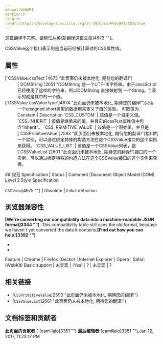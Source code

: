 ```yaml
---
manual:WebAPI
version:0
lang:zh
rawUrl:https://developer.mozilla.org/zh-CN/docs/Web/API/CSSValue
---
```




这篇翻译不完整。请帮忙从英语[翻译这篇文章]4672 "")。




CSSValue这个接口表示的是当前已经被计算过的CSS属性值。





## 属性<a name="属性"></a>
<dl><dt>[`CSSValue.cssText`]4673 "此页面仍未被本地化, 期待您的翻译!")</dt><dd>[`DOMString`]2651 "DOMString 是一个UTF-16字符串。由于JavaScript已经使用了这样的字符串，所以DOMString 直接映射到 一个String。")表示的就是其中的一个值。</dd><dt>[`CSSValue.cssValueType`]4674 "此页面仍未被本地化, 期待您的翻译!")只读</dt><dd>一个unsigned short类型的数据用来定义了值的类型。 可取值为：Constant | Description 
`CSS_CUSTOM` | 该值是一个自定义值。 
`CSS_INHERIT` | 该值是继承来的值，并且它的cssText属性值中包含“inherit”。 
`CSS_PRIMITIVE_VALUE` | 该值是一个原始值，并且是[`CSSPrimitiveValue`]2593 "此页面仍未被本地化, 期待您的翻译!")接口的一个实例，可以通过绑定特殊的构造方法在这个CSSValue接口的这个实例来获得。 
`CSS_VALUE_LIST` | 该值是一个CSSValue列表，是[`CSSValueList`]2601 "此页面仍未被本地化, 期待您的翻译!")接口的一个实例，可以通过绑定特殊的构造方法在这个CSSValue接口的这个实例来获得。 

</dd></dl>
## 规范<a name="规范"></a>
Specification | Status | Comment 
[Document Object Model (DOM) Level 2 Style Specification<br></br><small>CSSValue</small>]4675 "") | Obsolete | Initial definition 


## 浏览器兼容性<a name="浏览器兼容性"></a>


**[We&#39;re converting our compatibility data into a machine-readable JSON format]3344 "")**. This compatibility table still uses the old format, because we haven&#39;t yet converted the data it contains.**[Find out how you can help!]3392 "")**


* 
* 
Feature | Chrome | Firefox (Gecko) | Internet Explorer | Opera | Safari (WebKit) 
Basic support | 未实现 | (Yes) | ? | 未实现 | ? 





## 相关链接<a name="相关链接"></a>

* [`CSSPrimitiveValue`]2593 "此页面仍未被本地化, 期待您的翻译!")
* [`CSSValueList`]2601 "此页面仍未被本地化, 期待您的翻译!")



## 文档标签和贡献者
**此页面的贡献者：**[camillalo]3351 "")
**最后编辑者:**[camillalo]3351 ""),<time>Jan 12, 2017, 11:23:17 PM</time>


